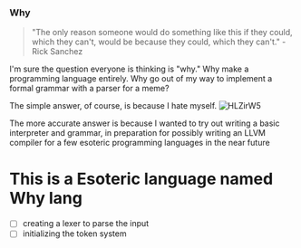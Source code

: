 ### Why

> "The only reason someone would do something like this if they could, which they can't, would be because they could, which they can't." - Rick Sanchez

I'm sure the question everyone is thinking is "why." Why make a programming language entirely. Why go out of my way to implement a formal grammar with a parser for a meme?

The simple answer, of course, is because I hate myself.
![HLZirW5](C:\Users\swara\Desktop\random\HLZirW5.jpg)

 The more accurate answer is because I wanted to try out writing a basic interpreter and grammar, in preparation for possibly writing an LLVM compiler for a few esoteric programming languages in the near future





# This is a Esoteric language named __Why__ lang

- [ ] creating a lexer to parse the input
- [ ] initializing the token system 

